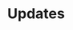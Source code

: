 ---
layout: category
title:  "Updates"
permalink: /updates/
category: updates
subject: "Updates"
---